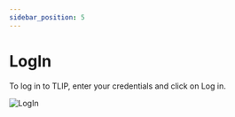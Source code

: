 ```yaml
---
sidebar_position: 5
---
```


# LogIn

To log in to TLIP, enter your credentials and click on Log in.

![LogIn](/img/userGuide/li1.png)

